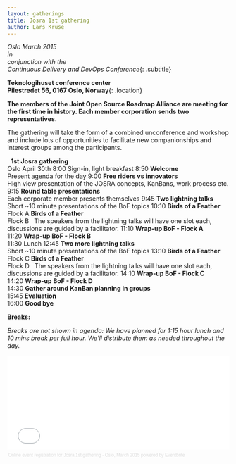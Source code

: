 ```yaml
---
layout: gatherings
title: Josra 1st gathering
author: Lars Kruse
---
```


_Oslo March 2015<br/>
in<br/>
conjunction with the<br/>
Continuous Delivery and DevOps Conference_{: .subtitle}

__Teknologihuset conference center<br/>
Pilestredet 56, 0167 Oslo, Norway__{: .location}

__The members of the Joint Open Source Roadmap Alliance are meeting for the first time in history. Each member corporation sends two representatives.__

The gathering will take the form of a combined unconference and workshop and include lots of opportunities to facilitate new companionships and interest groups among the participants.


<agenda>
  <timeslot>
    <start>&nbsp;</start>
    <point class="header">
      <strong>1st Josra gathering</strong><br/>
      Oslo April 30th
    </point>
  </timeslot>

  <timeslot>
    <start>8:00</start>
    <point>Sign-in, light breakfast</point>
  </timeslot>

  <timeslot>
    <start>8:50</start>
    <point><strong>Welcome</strong><br/>Present agenda for the day</point>
  </timeslot>

  <timeslot>
    <start>9:00</start>
    <point>
      <strong>Free riders vs innovators</strong><br/>
      High view presentation of the JOSRA concepts, KanBans, work process etc.
    </point>
  </timeslot>

  <timeslot>
    <start>9:15</start>
    <point>
      <strong>Round table presentations</strong><br/>
      Each corporate member presents themselves
    </point>
  </timeslot>

  <timeslot>
    <start>9:45</start>
    <point>
      <strong>Two lightning talks</strong><br/>
      Short ~10 minute presentations of the BoF topics
    </point>
  </timeslot>


  <timeslot>
    <start>10:10</start>
    <point id="two-tracks">
      <strong>Birds of a Feather</strong>
      <br/>Flock A
    </point>
    <point id="two-tracks">
      <strong>Birds of a Feather</strong>
      <br/>Flock B
    </point>
  </timeslot>

  <timeslot>
    <start>&nbsp;</start>
    <point class="header">
      The speakers from the lightning talks will have one slot each,<br/>
      discussions are guided by a facilitator.
    </point>
  </timeslot>

  <timeslot>
    <start>11:10</start>
    <point>
      <strong>Wrap-up BoF - Flock A</strong><br/>
    </point>
  </timeslot>

  <timeslot>
    <start>11:20</start>
    <point>
      <strong>Wrap-up BoF - Flock B</strong><br/>
    </point>
  </timeslot>

  <timeslot>
    <start>11:30</start>
    <point class="break">Lunch</point>
  </timeslot>

  <timeslot>
    <start>12:45</start>
    <point>
      <strong>Two more lightning talks</strong><br/>
      Short ~10 minute presentations of the BoF topics
    </point>
  </timeslot>


  <timeslot>
    <start>13:10</start>
    <point id="two-tracks">
      <strong>Birds of a Feather</strong>
      <br/>Flock C
    </point>
    <point id="two-tracks">
      <strong>Birds of a Feather</strong>
      <br/>Flock D
    </point>
  </timeslot>

  <timeslot>
    <start>&nbsp;</start>
    <point class="header">
      The speakers from the lightning talks will have one slot each,<br/>
      discussions are guided by a facilitator.
    </point>
  </timeslot>

  <timeslot>
    <start>14:10</start>
    <point>
      <strong>Wrap-up BoF - Flock C</strong><br/>
    </point>
  </timeslot>

  <timeslot>
    <start>14:20</start>
    <point>
      <strong>Wrap-up BoF - Flock D</strong><br/>
    </point>
  </timeslot>

  <timeslot>
    <start>14:30</start>
    <point>
      <strong>Gather around KanBan planning in groups</strong><br/>
    </point>
  </timeslot>

  <timeslot>
    <start>15:45</start>
    <point>
      <strong>Evaluation</strong><br/>
    </point>
  </timeslot>

  <timeslot>
    <start>16:00</start>
    <point>
      <strong>Good bye</strong><br/>
    </point>
  </timeslot>


</agenda>

__Breaks:__

_Breaks are not shown in agenda: We have planned for 1:15 hour lunch and 10 mins break per full hour. We'll distribute them as needed throughout the day._


<div style="width:100%; text-align:left;" ><iframe  src="//eventbrite.com/tickets-external?eid=16326701604&ref=etckt" frameborder="0" height="214" width="100%" vspace="0" hspace="0" marginheight="5" marginwidth="5" scrolling="auto" allowtransparency="true"></iframe><div style="font-family:Helvetica, Arial; font-size:10px; padding:5px 0 5px; margin:2px; width:100%; text-align:left;" ><a style="color:#ddd; text-decoration:none;" target="_blank" href="http://www.eventbrite.com/r/etckt">Online event registration</a><span style="color:#ddd;"> for </span><a style="color:#ddd; text-decoration:none;" target="_blank" href="https://www.eventbrite.com/e/josra-1st-gathering-oslo-march-2015-tickets-16326701604?ref=etckt">Josra 1st gathering - Oslo, March 2015</a> <span style="color:#ddd;">powered by</span> <a style="color:#ddd; text-decoration:none;" target="_blank" href="http://www.eventbrite.com?ref=etckt">Eventbrite</a></div></div>
